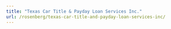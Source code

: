```yaml
---
title: "Texas Car Title & Payday Loan Services Inc."
url: /rosenberg/texas-car-title-and-payday-loan-services-inc/
---
```

